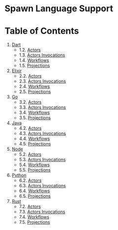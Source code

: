 # Spawn Language Support

# Table of Contents

01. [Dart](dart/getting_started.md)
    - 1.2. [Actors](dart/actors.md) 
    - 1.3. [Actors Invocations](dart/actor_invocation.md)
    - 1.4. [Workflows](dart/workflows.md)
    - 1.5. [Projections](dart/projections.md)
02. [Elixir](elixir/getting_started.md)
    - 2.2. [Actors](elixir/actors.md) 
    - 2.3. [Actors Invocations](elixir/actor_invocation.md)
    - 2.4. [Workflows](elixir/workflows.md)
    - 2.5. [Projections](elixir/projections.md)
03. [Go](go/getting_started.md)
    - 3.2. [Actors](go/actors.md) 
    - 3.3. [Actors Invocations](go/actor_invocation.md)
    - 3.4. [Workflows](go/workflows.md)
    - 3.5. [Projections](go/projections.md)
04. [Java](java/getting_started.md)
    - 4.2. [Actors](java/actors.md) 
    - 4.3. [Actors Invocations](java/actor_invocation.md)
    - 4.4. [Workflows](java/workflows.md)
    - 4.5. [Projections](java/projections.md)
05. [Node](node/getting_started.md)
    - 5.2. [Actors](node/actors.md) 
    - 5.3. [Actors Invocations](node/actor_invocation.md)
    - 5.4. [Workflows](node/workflows.md)
    - 5.5. [Projections](node/projections.md)
06. [Python](python/getting_started.md)
    - 6.2. [Actors](python/actors.md) 
    - 6.3. [Actors Invocations](python/actor_invocation.md)
    - 6.4. [Workflows](python/workflows.md)
    - 6.5. [Projections](python/projections.md)
07. [Rust](rust/getting_started.md)
    - 7.2. [Actors](rust/actors.md) 
    - 7.3. [Actors Invocations](rust/actor_invocation.md)
    - 7.4. [Workflows](rust/workflows.md)
    - 7.5. [Projections](rust/projections.md)
